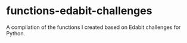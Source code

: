 # functions-edabit-challenges
A compilation of the functions I created based on Edabit challenges for Python.

